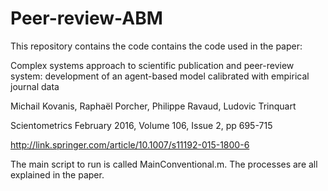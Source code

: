 # Peer-review-ABM

This repository contains the code contains the code used in the paper:


Complex systems approach to scientific publication and peer-review system: 
development of an agent-based model calibrated with empirical journal data


Michail Kovanis, Raphaël Porcher, Philippe Ravaud, Ludovic Trinquart

Scientometrics
February 2016, Volume 106, Issue 2, pp 695-715


http://link.springer.com/article/10.1007/s11192-015-1800-6

The main script to run is called MainConventional.m. The processes are all explained 
in the paper.
